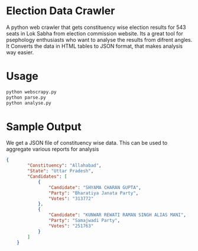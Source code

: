Election Data Crawler
=====================
A python web crawler that gets constituency wise election results for 543 seats in Lok Sabha from election commission website. Its a great tool for psephology enthusiasts who want to analyse the results from difrent angles. It Converts the data in HTML tables to JSON format, that makes analysis way easier. 

Usage
=====

```bash
python webscrapy.py
python parse.py
python analyse.py
```

Sample Output
==============
We get a JSON file of constituency wise data. This can be used to aggregate various reports for analysis

```json
{    
        "Constituency": "Allahabad", 
        "State": "Uttar Pradesh",
        "Candidates": [
            {
                "Candidate": "SHYAMA CHARAN GUPTA", 
                "Party": "Bharatiya Janata Party", 
                "Votes": "313772"
            }, 
            {
                "Candidate": "KUNWAR REWATI RAMAN SINGH ALIAS MANI", 
                "Party": "Samajwadi Party", 
                "Votes": "251763"
            }
        ]
    }
```